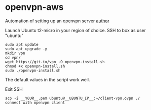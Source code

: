 # openvpn-aws
Automation of setting up an openvpn server [author](https://linuxhint.com/vpn_amazon_ec2_setup/) 

Launch Ubuntu t2-micro in your region of choice.  SSH to box as user "ubuntu"
```
sudo apt update
sudo apt upgrade -y
mkdir vpn
cd vpn/
wget https://git.io/vpn -O openvpn-install.sh
chmod +x openvpn-install.sh
sudo ./openvpn-install.sh
```
The default values in the script work well.

Exit SSH
```
scp -i __YOUR__.pem ubuntu@__UBUNTU_IP__:~/client-vpn.ovpn ./
connect with openvpn client
